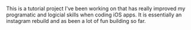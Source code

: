  This is a tutorial project I've been working on that has really improved my programatic and logicial skills when coding iOS apps. It is essentially an instagram rebuild and as been a lot of fun building so far.
